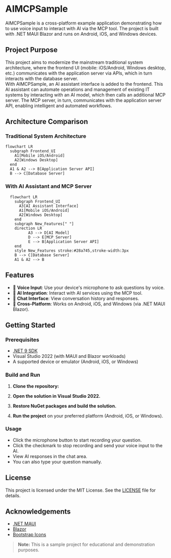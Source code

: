 ﻿# AIMCPSample

AIMCPSample is a cross-platform example application demonstrating how to use voice input to interact with AI via the MCP tool. The project is built with .NET MAUI Blazor and runs on Android, iOS, and Windows devices.

## Project Purpose

This project aims to modernize the mainstream traditional system architecture, where the frontend UI (mobile: iOS/Android, Windows desktop, etc.) communicates with the application server via APIs, which in turn interacts with the database server.  
With AIMCPSample, an AI assistant interface is added to the frontend. This AI assistant can automate operations and management of existing IT systems by interacting with an AI model, which then calls an additional MCP server. The MCP server, in turn, communicates with the application server API, enabling intelligent and automated workflows.

## Architecture Comparison

### Traditional System Architecture

```mermaid
flowchart LR
  subgraph Frontend_UI
    A1[Mobile iOS/Android]
    A2[Windows Desktop]
  end
  A1 & A2 --> B[Application Server API]
  B --> C[Database Server]
```
 
### With AI Assistant and MCP Server

```mermaid
  flowchart LR 
    subgraph Frontend_UI 
      A3[AI Assistant Interface] 
      A1[Mobile iOS/Android] 
      A2[Windows Desktop] 
    end 
    subgraph New_Features[" "]
    direction LR 
          A3 --> D[AI Model] 
          D --> E[MCP Server] 
          E --> B[Application Server API]          
    end     
    style New_Features stroke:#28a745,stroke-width:3px 
    B --> C[Database Server] 
    A1 & A2 --> B  
```



## Features

- 🎤 **Voice Input**: Use your device's microphone to ask questions by voice.
- 🤖 **AI Integration**: Interact with AI services using the MCP tool.
- 💬 **Chat Interface**: View conversation history and responses.
- 📱 **Cross-Platform**: Works on Android, iOS, and Windows (via .NET MAUI Blazor).

## Getting Started

### Prerequisites

- [.NET 9 SDK](https://dotnet.microsoft.com/download/dotnet/9.0)
- Visual Studio 2022 (with MAUI and Blazor workloads)
- A supported device or emulator (Android, iOS, or Windows)

### Build and Run

1. **Clone the repository:**

2. **Open the solution in Visual Studio 2022.**

3. **Restore NuGet packages and build the solution.**

4. **Run the project** on your preferred platform (Android, iOS, or Windows).

### Usage

- Click the microphone button to start recording your question.
- Click the checkmark to stop recording and send your voice input to the AI.
- View AI responses in the chat area.
- You can also type your question manually.

## License

This project is licensed under the MIT License. See the [LICENSE](LICENSE) file for details.

## Acknowledgements

- [.NET MAUI](https://github.com/dotnet/maui)
- [Blazor](https://dotnet.microsoft.com/apps/aspnet/web-apps/blazor)
- [Bootstrap Icons](https://icons.getbootstrap.com/)

> **Note:** This is a sample project for educational and demonstration purposes.

